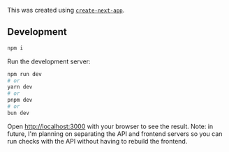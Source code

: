 This was created using [`create-next-app`](https://github.com/vercel/next.js/tree/canary/packages/create-next-app).

## Development

```bash
npm i
```

Run the development server:

```bash
npm run dev
# or
yarn dev
# or
pnpm dev
# or
bun dev
```

Open [http://localhost:3000](http://localhost:3000) with your browser to see the result. Note: in future, I'm planning on separating the API and frontend servers so you can run checks with the API without having to rebuild the frontend.
